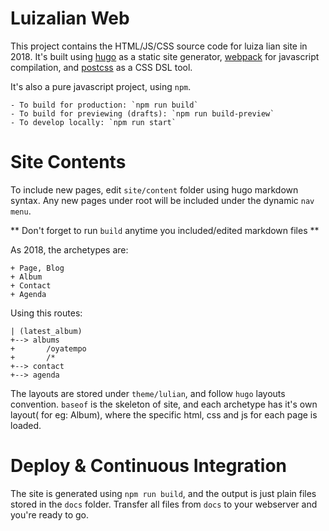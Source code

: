 # Luizalian Web

This project contains the HTML/JS/CSS source code for luiza lian site in 2018.
It's built using [hugo](http://gohugo.io) as a static site generator,
[webpack](https://webpack.js.org/) for javascript compilation,
and [postcss](https://github.com/postcss/postcss) as a CSS DSL tool.

It's also a pure javascript project, using `npm`.

    - To build for production: `npm run build`
    - To build for previewing (drafts): `npm run build-preview`
    - To develop locally: `npm run start`

# Site Contents

To include new pages, edit `site/content` folder using hugo markdown syntax.
Any new pages under root will be included under the dynamic `nav menu`.

** Don't forget to run `build` anytime you included/edited markdown files **

As 2018, the archetypes are:

    + Page, Blog
    + Album
    + Contact
    + Agenda

Using this routes:

    | (latest_album)
    +--> albums
    +       /oyatempo
    +       /*
    +--> contact
    +--> agenda

The layouts are stored under `theme/lulian`, and follow `hugo` layouts convention.
`baseof` is the skeleton of site, and each archetype has it's own layout( for eg: Album),
where the specific html, css and js for each page is loaded.

# Deploy & Continuous Integration

The site is generated using `npm run build`, and the output is just plain files stored
in the `docs` folder. Transfer all files from `docs` to your webserver and you're ready
to go.